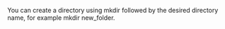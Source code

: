 You can create a directory using mkdir followed by the desired directory name, for example mkdir new_folder.
